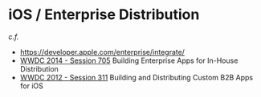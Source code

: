 # iOS / Enterprise Distribution

_c.f._

 * https://developer.apple.com/enterprise/integrate/
 * [WWDC 2014 - Session 705](https://developer.apple.com/videos/play/wwdc2014/705/) Building Enterprise Apps for In-House Distribution
 * [WWDC 2012 - Session 311](https://developer.apple.com/videos/play/enterprise/311/) Building and Distributing Custom B2B Apps for iOS